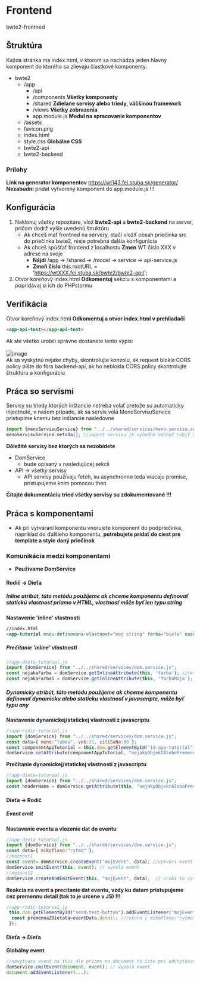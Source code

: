 # Frontend
bwte2-frontned
## Štruktúra
Každa stránka ma index.html, v ktorom sa nachádza jeden hlavný komponent do ktorého sa zlievaju čiastkové komponenty.  
* bwte2
  * /app
    * /api
    * /components **Všetky komponenty**
    * /shared **Zdielane servisy alebo triedy, väčšinou framework**
    * /views **Všetky zobrazenia**
    * app.module.js **Modul na spracovanie komponentov**   
  * /assets 
  * favicon.png
  * index.html 
  * style.css **Globálne CSS**   
  * bwte2-api
  * bwte2-backend

### Prílohy
**Link na generator komponentov** https://wt143.fei.stuba.sk/generator/  
**Nezabudni** pridat vytvorený komponent do  app.module.js !!!  

## Konfigurácia
 1. Naklonuj všetky repozitáre, vlož **bwte2-api** a **bwte2-backend** na server, pričom dodrž vyšie uvedenú štruktúru  
    * Ak chceš mať frontned na servery, stači vložiť obsah priečinka src do priečinka bwte2, nieje potrebná dalšia konfigurácia 
    * Ak chceš spúšťať frontend z localhostu **Zmen** WT číslo XXX v adrese na svoje 
      * **Nájdi** /app -> /shared -> /model -> service -> api-service.js
      * **Zmeň číslo** this.rootURL = 'https://wtXXX.fei.stuba.sk/bwte2/bwte2-api/'; 
 2. Otvor koreňový index.html **Odkomentuj** sekciu s komponentami  a popridávaj si ich do PHPstormu 

## Verifikácia
Otvor koreňový index.html **Odkomentuj a otvor index.html v prehliadači**
```html
<app-api-test></app-api-test>
```
Ak ste všetko urobili správne dostanete tento výpis:<br>    
![image](https://user-images.githubusercontent.com/69248396/117101782-411c0180-ad77-11eb-911e-ec72fdbda0d8.png)<br> 
Ak sa vyskytnú nejake chyby, skontrolujte konzolu, ak request blokla CORS policy píšte do fóra backend-api, ak ho neblokla CORS policy skontrolujte štruktúru a konfiguráciu

## Práca so servismi
Servisy su triedy ktorých inštancie netreba volať pretože su automaticky injectnuté, v našom prípade, ak sa servis volá MenoServisuService
pristupime knemu bez inštancie nasledovne
```javascript
import {menoServisuService} from "../../shared/services/meno-servisu.service.js";
menoServisuService.metoda(); //import servisu je výhodné nechať robiť automaticky a len doplniť '.js' 
```
**Dôležité servisy bez ktorých sa nezobídete**
* DomService
  * bude opisaný v nasledujúcej sekcii   
* API -> všetky servisy 
  * API servisy používaju fetch, su asynchronne teda vracaju promise, pristupujeme knim pomocou then     

**Čítajte dokumentáciu tried všetky servisy su zdokumentované !!!**

## Práca s komponentami 
* Ak pri vytvárani komponentu vnorujete komponent do podpriečinka, napríklad do ďalšieho komponentu, **potrebujete pridať do ciest pre template a style daný priečinok**  
### Komunikácia medzi komponentami
* **Používame DomService**

#### Rodič -> Dieťa 
##### **Inline atribút**, túto metódu použijeme ak chceme komponentu definovať statickú vlastnosť priamo v HTML, vlastnosť môže byť len typu string   
   
  **Nastavenie 'inline' vlastnosti**
 ```html
//index.html 
<app-tutorial mnou-definovana-vlastnost="moj string" farba="biela" nazov-ktory-sa-nebude-menit="staticky nazov"></app-tuttorial>
```
##### Prečitanie 'inline' vlastnosti
```javascript
//app-dieta-tutorial.js
import {domService} from "../../shared/services/dom.service.js";
const nejakaFarba = domService.getInlineAttribute(this, 'farba'); //return biela
const nejakaFarba1 = domService.getInlineAttribute(this, 'farbaMoja'); //return NULL a Warning farbaMoja nebola nastavená 
```  
  
##### **Dynamicky atribút**, túto metódu použijeme ak chceme komponentu definovať dynamicku alebo staticku vlastnosť v javascripte, môže byť typu any
     
 **Nastavenie dynamickej/statickej vlastnosti z javascriptu**
 ```javascript
//app-rodic-tutorial.js
import {domService} from "../../shared/services/dom.service.js";
const data={ meno:"lubos", vek:21, citiSaNa:80 };
const componentAppTutorial = this.dom.getElementById("id-app-tutorial");
domService.setAttribute(componentAppTutorial, "nejakyObjektAleboPremenna", data);
```
**Prečitanie dynamickej/statickej vlastnosti z javascriptu**
  ```javascript
//app-dieta-tutorial.js
import {domService} from "../../shared/services/dom.service.js";
const headerName = domService.getAttribute(this, "nejakyObjektAleboPremenna"); //return { meno:"lubos", vek:21, citiSaNa:80 }
```

#### Dieťa -> Rodič
##### Event emit      
**Nastavenie eventu a vlozenie dat do eventu**
 ```javascript
//app-dieta-tutorial.js
import {domService} from "../../shared/services/dom.service.js";
const data={ mikofloso:"rytmo" };
//moznost1
const event= domService.createEvent("mojEvent", data); //vytvori event a vlozi donho data
domService.emitEvent(this, event); // vyvolá event
//moznost2
domService.createAndEmitEvent(this, "mojEvent", data);  // urobi to iste co predošla možnosť v jednom kroku
```
**Reakcia na event a precitanie dat eventu, vzdy ku datam pristupujeme cez premennu detail (tak to je urcene v JS) !!!**
```javascript
//app-rodic-tutorial.js
 this.dom.getElementById("send-test-button").addEventListener('mojEvent', (eventData)=>{
  const premennaZDietata=eventData.detail; //return { mikofloso:"rytmo" }
 });
```

#### Dieťa -> Dieťa
**Globálny event**
```javascript
//nevytvara event na this ale priamo na document to iste pri odchytávani eventu
domService.emitEvent(document, event); // vyvolá event
document.addEventListener(...);
```






